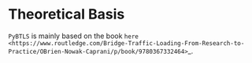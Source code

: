 Theoretical Basis
=================

`PyBTLS` is mainly based on the book `here <https://www.routledge.com/Bridge-Traffic-Loading-From-Research-to-Practice/OBrien-Nowak-Caprani/p/book/9780367332464>`_.

